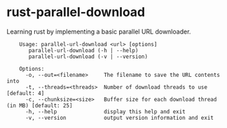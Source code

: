# rust-parallel-download

Learning rust by implementing a basic parallel URL downloader.

```
    Usage: parallel-url-download <url> [options]
       parallel-url-download (-h | --help)
       parallel-url-download (-v | --version)

    Options:
      -o, --out=<filename>     The filename to save the URL contents into
      -t, --threads=<threads>  Number of download threads to use [default: 4]
      -c, --chunksize=<size>   Buffer size for each download thread (in MB) [default: 25]
      -h, --help               display this help and exit
      -v, --version            output version information and exit
```
